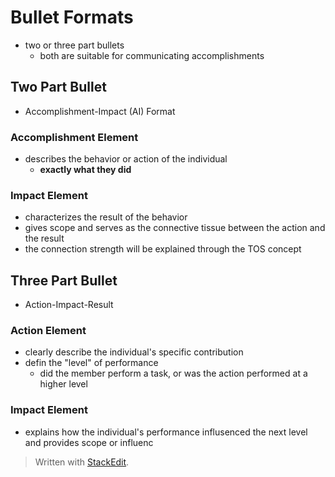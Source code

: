 # Bullet Formats

- two or three part bullets
	- both are suitable for communicating accomplishments

## Two Part Bullet

- Accomplishment-Impact (AI) Format

### Accomplishment Element

 - describes the behavior or action of the individual
	 - **exactly what they did**

### Impact Element

- characterizes the result of the behavior
- gives scope and serves as the connective tissue between the action and the result
- the connection strength will be explained through the TOS concept

## Three Part Bullet

- Action-Impact-Result

### Action Element

- clearly describe the individual's specific contribution
- defin the "level" of performance
	- did the member perform a task, or was the action performed at a higher level

### Impact Element

- explains how the individual's performance influsenced the next level and provides scope or influenc

> Written with [StackEdit](https://stackedit.io/).
<!--stackedit_data:
eyJoaXN0b3J5IjpbMTMyMTUyNjc2NiwxMjk4ODkyNTg1LDYxMD
M4MzIyOF19
-->